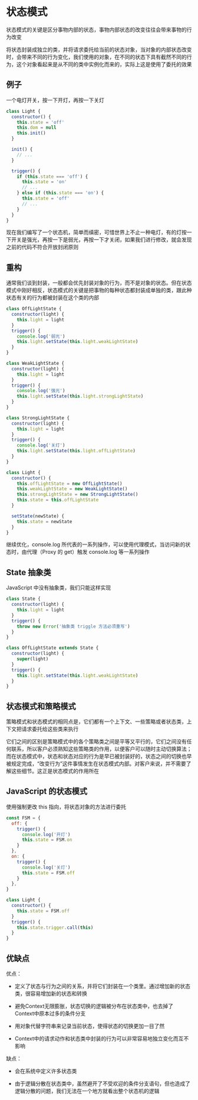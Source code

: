 # 状态模式

状态模式的关键是区分事物内部的状态，事物内部状态的改变往往会带来事物的行为改变

将状态封装成独立的类，并将请求委托给当前的状态对象，当对象的内部状态改变时，会带来不同的行为变化，我们使用的对象，在不同的状态下具有截然不同的行为，这个对象看起来是从不同的类中实例化而来的，实际上这是使用了委托的效果

## 例子

一个电灯开关，按一下开灯，再按一下关灯

```js
class Light {
  constructor() {
    this.state = 'off'
    this.dom = null
    this.init()
  }

  init() {
    // ...
  }

  trigger() {
    if (this.state === 'off') {
      this.state = 'on'
      // ...
    } else if (this.state === 'on') {
      this.state = 'off'
      // ...
    }
  }
}
```

现在我们编写了一个状态机，简单而缜密，可惜世界上不止一种电灯，有的灯按一下开关是强光，再按一下是弱光，再按一下才关闭，如果我们进行修改，就会发现之前的代码不符合开放封闭原则

## 重构

通常我们谈到封装，一般都会优先封装对象的行为，而不是对象的状态。但在状态模式中刚好相反，状态模式的关键是把事物的每种状态都封装成单独的类，跟此种状态有关的行为都被封装在这个类的内部

```js
class OffLightState {
  constructor(light) {
    this.light = light
  }
  trigger() {
    console.log('弱光')
    this.light.setState(this.light.weakLightState)
  }
}

class WeakLightState {
  constructor(light) {
    this.light = light
  }
  trigger() {
    console.log('强光')
    this.light.setState(this.light.strongLightState)
  }
}

class StrongLightState {
  constructor(light) {
    this.light = light
  }
  trigger() {
    console.log('关灯')
    this.light.setState(this.light.offLightState)
  }
}

class Light {
  constructor() {
    this.offLightState = new OffLightState()
    this.weakLightState = new WeakLightState()
    this.strongLightState = new StrongLightState()
    this.state = this.offLightState
  }

  setState(newState) {
    this.state = newState
  }
}
```

继续优化，console.log 所代表的一系列操作，可以使用代理模式，当访问新的状态时，由代理（Proxy 的 get）触发 console.log 等一系列操作

## State 抽象类

JavaScript 中没有抽象类，我们只能这样实现

```js
class State {
  constructor(light) {
    this.light = light
  }
  trigger() {
    throw new Error('抽象类 triggle 方法必须重写')
  }
}

class OffLightState extends State {
  constructor(light) {
    super(light)
  }
  trigger() {
    this.light.setState(this.light.weakLightState)
  }
}
```

## 状态模式和策略模式

策略模式和状态模式的相同点是，它们都有一个上下文、一些策略或者状态类，上下文把请求委托给这些类来执行

它们之间的区别是策略模式中的各个策略类之间是平等又平行的，它们之间没有任何联系，所以客户必须熟知这些策略类的作用，以便客户可以随时主动切换算法；而在状态模式中，状态和状态对应的行为是早已被封装好的，状态之间的切换也早被规定完成，“改变行为”这件事情发生在状态模式内部。对客户来说，并不需要了解这些细节。这正是状态模式的作用所在

## JavaScript 的状态模式

使用强制更改 this 指向，将状态对象的方法进行委托

```js
const FSM = {
  off: {
    trigger() {
      console.log('开灯')
      this.state = FSM.on
    }
  },
  on: {
    trigger() {
      console.log('关灯')
      this.state = FSM.off
    }
  },
}

class Light {
  constructor() {
    this.state = FSM.off
  }
  trigger() {
    this.state.trigger.call(this)
  }
}
```

## 优缺点

优点：

* 定义了状态与行为之间的关系，并将它们封装在一个类里。通过增加新的状态类，很容易增加新的状态和转换

* 避免Context无限膨胀，状态切换的逻辑被分布在状态类中，也去掉了Context中原本过多的条件分支

* 用对象代替字符串来记录当前状态，使得状态的切换更加一目了然

* Context中的请求动作和状态类中封装的行为可以非常容易地独立变化而互不影响

缺点：

* 会在系统中定义许多状态类

* 由于逻辑分散在状态类中，虽然避开了不受欢迎的条件分支语句，但也造成了逻辑分散的问题，我们无法在一个地方就看出整个状态机的逻辑
